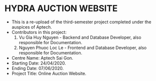 # HYDRA AUCTION WEBSITE    
- This is a  re-upload of the third-semester project completed under the auspices of Aptech.    
- Contributors in this project:
  1. Vu Gia Huy Nguyen - Backend and Database Developer, also responsible for Documentation.    
  2. Nguyen Phuoc Loc Le - Frontend and Database Developer, also responsible for Documentation.    
- Centre Name: Aptech Sai Gon.    
- Starting Date: 24/04/2020.    
- Ending Date: 07/06/2020.    
- Project Title: Online Auction Website.    
